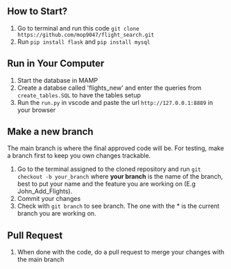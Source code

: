 ## How to Start?

1. Go to terminal and run this code `git clone https://github.com/mop9047/flight_search.git`
2. Run `pip install flask` and `pip install mysql`

## Run in Your Computer

1. Start the database in MAMP
2. Create a databse called 'flights_new' and enter the queries from `create_tables.SQL` to have the tables setup
3. Run the `run.py` in vscode and paste the url `http://127.0.0.1:8889` in your browser

## Make a new branch

The main branch is where the final approved code will be. For testing, make a branch first to keep you own changes trackable.

1. Go to the terminal assigned to the cloned repository and run `git checkout -b your_branch` where **your branch** is the name of the branch, best to put your name and the feature you are working on (E.g John_Add_Flights).
2. Commit your changes
3. Check with `git branch` to see branch. The one with the \* is the current branch you are working on.

## Pull Request

1. When done with the code, do a pull request to merge your changes with the main branch
